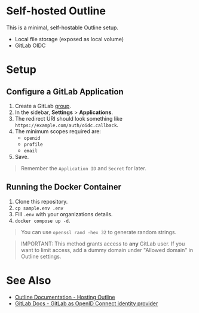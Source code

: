 # Self-hosted Outline
This is a minimal, self-hostable Outline setup.
* Local file storage (exposed as local volume)
* GitLab OIDC

# Setup
## Configure a GitLab Application
1. Create a GitLab [group](https://docs.gitlab.com/ee/user/group/).
1. In the sidebar, **Settings** > **Applications**. 
2. The redirect URI should look something like `https://example.com/auth/oidc.callback`.
3. The minimum scopes required are:
	* `openid`
	* `profile`
	* `email`
4. Save.

> Remember the `Application ID` and `Secret` for later.

## Running the Docker Container
1. Clone this repository.
2. `cp sample.env .env`
3. Fill `.env` with your organizations details.
4. `docker compose up -d`.

> You can use `openssl rand -hex 32` to generate random strings.

> IMPORTANT: This method grants access to **any** GitLab user. If you want to limit access, add a dummy domain under "Allowed domain" in Outline settings.

# See Also
* [Outline Documentation - Hosting Outline](https://docs.getoutline.com/s/hosting/doc/hosting-outline-nipGaCRBDu)
* [GitLab Docs - GitLab as OpenID Connect identity provider](https://docs.gitlab.com/ee/integration/openid_connect_provider.html)